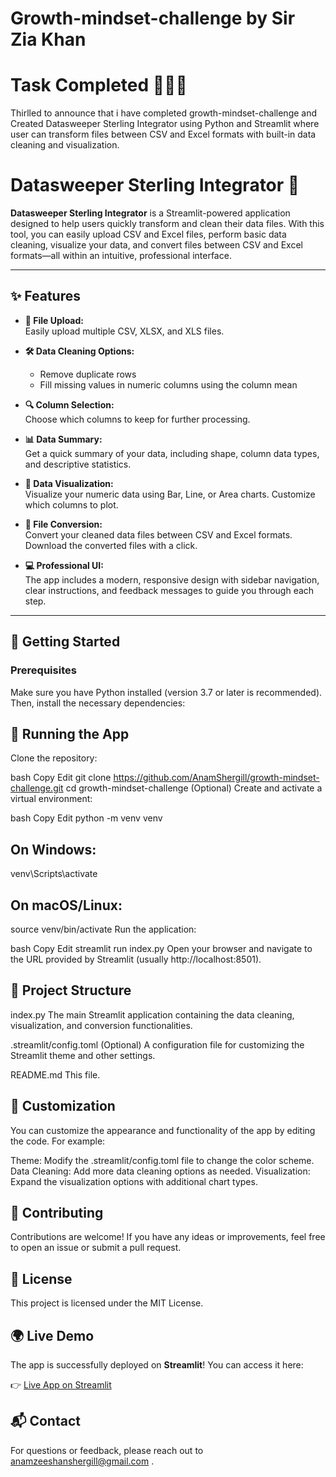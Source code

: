# Growth-mindset-challenge by Sir Zia Khan

# Task Completed 🎉🎉✨
Thirlled to announce that i have completed growth-mindset-challenge and Created Datasweeper Sterling Integrator using Python and Streamlit where user can transform files between CSV and Excel formats with built-in data cleaning and visualization.

# **Datasweeper Sterling Integrator** 🚀

**Datasweeper Sterling Integrator** is a Streamlit-powered application designed to help users quickly transform and clean their data files. With this tool, you can easily upload CSV and Excel files, perform basic data cleaning, visualize your data, and convert files between CSV and Excel formats—all within an intuitive, professional interface.

---

## **✨ Features**

- **📁 File Upload:**  
  Easily upload multiple CSV, XLSX, and XLS files.
  
- **🛠 Data Cleaning Options:**  
  - Remove duplicate rows  
  - Fill missing values in numeric columns using the column mean
  
- **🔍 Column Selection:**  
  Choose which columns to keep for further processing.

- **📊 Data Summary:**  
  Get a quick summary of your data, including shape, column data types, and descriptive statistics.

- **🎨 Data Visualization:**  
  Visualize your numeric data using Bar, Line, or Area charts. Customize which columns to plot.

- **🔄 File Conversion:**  
  Convert your cleaned data files between CSV and Excel formats. Download the converted files with a click.

- **💻 Professional UI:**  
  The app includes a modern, responsive design with sidebar navigation, clear instructions, and feedback messages to guide you through each step.

---

## **🚀 Getting Started**

### **Prerequisites**

Make sure you have Python installed (version 3.7 or later is recommended). Then, install the necessary dependencies:

## 🚀 Running the App

Clone the repository:

bash
Copy
Edit
git clone https://github.com/AnamShergill/growth-mindset-challenge.git
cd growth-mindset-challenge
(Optional) Create and activate a virtual environment:

bash
Copy
Edit
python -m venv venv

## On Windows:
venv\Scripts\activate

## On macOS/Linux:
source venv/bin/activate
Run the application:

bash
Copy
Edit
streamlit run index.py
Open your browser and navigate to the URL provided by Streamlit (usually http://localhost:8501).

## 📂 Project Structure
index.py
The main Streamlit application containing the data cleaning, visualization, and conversion functionalities.

.streamlit/config.toml
(Optional) A configuration file for customizing the Streamlit theme and other settings.

README.md
This file.

## 🎨 Customization
You can customize the appearance and functionality of the app by editing the code. For example:

Theme:
Modify the .streamlit/config.toml file to change the color scheme.
Data Cleaning:
Add more data cleaning options as needed.
Visualization:
Expand the visualization options with additional chart types.

## 🤝 Contributing
Contributions are welcome! If you have any ideas or improvements, feel free to open an issue or submit a pull request.

## 📝 License
This project is licensed under the MIT License.

## 🌍 Live Demo
The app is successfully deployed on **Streamlit**! You can access it here:  

👉 [Live App on Streamlit](https://growth-mindset-challenge-anamshergill.streamlit.app/)


## 📬 Contact
For questions or feedback, please reach out to anamzeeshanshergill@gmail.com .





